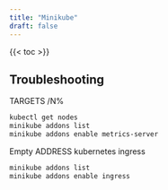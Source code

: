```yaml
---
title: "Minikube"
draft: false
---
```


{{< toc >}}

## Troubleshooting

TARGETS <unknown>/N%

```bash
kubectl get nodes
minikube addons list
minikube addons enable metrics-server
```

Empty ADDRESS kubernetes ingress

```bash
minikube addons list
minikube addons enable ingress
```

